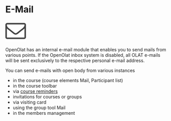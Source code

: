 # E-Mail

![](assets/contact.png)

OpenOlat has an internal e-mail module that enables you to send mails from
various points. If the OpenOlat inbox system is disabled, all OLAT e-mails
will be sent exclusively to the respective personal e-mail address.

You can send e-mails with open body from various instances

  * in the course (course elements Mail, Participant list)
  * in the course toolbar
  * via [course reminders](Course+Reminders.html)
  * invitations for courses or groups
  * via visiting card
  * using the group tool Mail
  * in the members management

